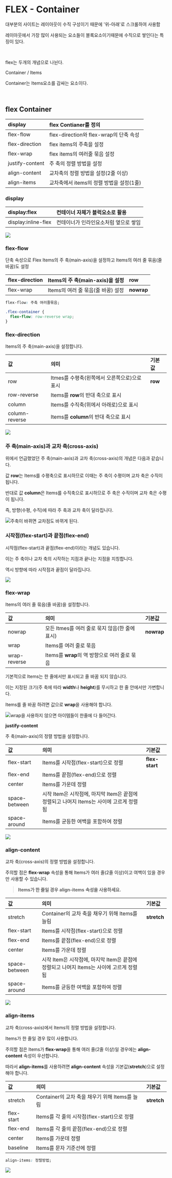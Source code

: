 # FLEX - Container

대부분의 사이트는 레이아웃이 수직 구성이기 때문에 '위-아래'로 스크롤하여 사용함

레이아웃에서 가장 많이 사용되는 요소들이 블록요소이기때문에 수직으로 쌓인다는 특징이 있다.

​

flex는 두개의 개념으로 나뉜다.

Container / Items

Container는 Items요소를 감싸는 요소이다.

​

## flex Container

| display | flex Contianer를 정의 |
| :--- | :--- |
| flex-flow | flex-direction와 flex-wrap의 단축 속성 |
| flex-direction | flex items의 주축을 설정 |
| flex-wrap | flex items의 여러줄 묶음 설정 |
| justify-content | 주 축의 정렬 방법을 설정 |
| align-content | 교차축의 정렬 방법을 설정\(2줄 이상\) |
| align-items | 교차축에서 items의 정렬 방법을 설정\(1줄\) |



### display

| display:flex | 컨테이너 자체가 블럭요소로 활용 |
| :--- | :--- |
| display:inline-flex | 컨테이너가 인라인요소처럼 옆으로 쌓임 |

![](../.gitbook/assets/image%20%2823%29.png)



### flex-flow

단축 속성으로 Flex Items의 주 축\(main-axis\)을 설정하고 Items의 여러 줄 묶음\(줄 바꿈\)도 설정

| flex-direction | Items의 주 축\(main-axis\)을 설정 | **row** |
| :--- | :--- | :--- |
| flex-wrap | Items의 여러 줄 묶음\(줄 바꿈\) 설정 | **nowrap** |

```css
flex-flow: 주축 여러줄묶음;

.flex-container {
  flex-flow: row-reverse wrap;
}
```



### **flex-direction**

Items의 주 축\(main-axis\)을 설정합니다.

| **값** | **의미** | **기본값** |
| :--- | :--- | :--- |
| row | Itmes를 수평축\(왼쪽에서 오른쪽으로\)으로 표시 | **row** |
| row-reverse | Items를 **row**의 반대 축으로 표시 |  |
| column | Items를 수직축\(위에서 아래로\)으로 표시 |  |
| column-reverse | Items를 **column**의 반대 축으로 표시 |  |

![](../.gitbook/assets/image%20%2811%29.png)

### **주 축\(main-axis\)과 교차 축\(cross-axis\)**

위에서 언급했었던 주 축\(main-axis\)과 교차 축\(cross-axis\)의 개념은 다음과 같습니다.

값 **row**는 Items를 수평축으로 표시하므로 이때는 주 축이 수평이며 교차 축은 수직이 됩니다.

반대로 값 **column**은 Items를 수직축으로 표시하므로 주 축은 수직이며 교차 축은 수평이 됩니다.

즉, 방향\(수평, 수직\)에 따라 주 축과 교차 축이 달라집니다.  


![&#xC8FC;&#xCD95;&#xC774; &#xBC14;&#xB00C;&#xBA74; &#xAD50;&#xCC28;&#xC810;&#xB3C4; &#xBC14;&#xB00C;&#xAC8C; &#xB41C;&#xB2E4;.](../.gitbook/assets/image%20%2857%29.png)

### **시작점\(flex-start\)과 끝점\(flex-end\)**

시작점\(flex-start\)과 끝점\(flex-end\)이라는 개념도 있습니다.

이는 주 축이나 교차 축의 시작하는 지점과 끝나는 지점을 지칭합니다.

역시 방향에 따라 시작점과 끝점이 달라집니다.

![](../.gitbook/assets/image%20%2848%29.png)

### **flex-wrap**

Items의 여러 줄 묶음\(줄 바꿈\)을 설정합니다.

| **값** | **의미** | **기본값** |
| :--- | :--- | :--- |
| nowrap | 모든 Itmes를 여러 줄로 묶지 않음\(한 줄에 표시\) | **nowrap** |
| wrap | Items를 여러 줄로 묶음 |  |
| wrap-reverse | Items를 **wrap**의 역 방향으로 여러 줄로 묶음 |  |

기본적으로 Items는 한 줄에서만 표시되고 줄 바꿈 되지 않습니다.

이는 지정된 크기\(주 축에 따라 **width**나 **height**\)를 무시하고 한 줄 안에서만 가변합니다.

Items를 줄 바꿈 하려면 값으로 **wrap**을 사용해야 합니다.

![wrap&#xC744; &#xC0AC;&#xC6A9;&#xD558;&#xC9C0; &#xC54A;&#xC73C;&#xBA74; &#xC544;&#xC774;&#xD15C;&#xB4E4;&#xC774; &#xD55C;&#xC904;&#xC5D0; &#xB2E4; &#xB4E4;&#xC5B4;&#xAC04;&#xB2E4;.](../.gitbook/assets/image%20%2856%29.png)



**justify-content**

주 축\(main-axis\)의 정렬 방법을 설정합니다.

| **값** | **의미** | **기본값** |
| :--- | :--- | :--- |
| flex-start | Items를 시작점\(flex-start\)으로 정렬 | **flex-start** |
| flex-end | Items를 끝점\(flex-end\)으로 정렬 |  |
| center | Items를 가운데 정렬 |  |
| space-between | 시작 Item은 시작점에, 마지막 Item은 끝점에 정렬되고 나머지 Items는 사이에 고르게 정렬됨 |  |
| space-around | Items를 균등한 여백을 포함하여 정렬 |  |

![](../.gitbook/assets/image%20%2815%29.png)



### **align-content**

교차 축\(cross-axis\)의 정렬 방법을 설정합니다.

주의할 점은 **flex-wrap** 속성을 통해 Items가 여러 줄\(2줄 이상\)이고 여백이 있을 경우만 사용할 수 있습니다.

> **Items가 한 줄일 경우** **align-items** **속성을 사용하세요.**

| **값** | **의미** | **기본값** |
| :--- | :--- | :--- |
| stretch | Container의 교차 축을 채우기 위해 Items를 늘림 | **stretch** |
| flex-start | Items를 시작점\(flex-start\)으로 정렬 |  |
| flex-end | Items를 끝점\(flex-end\)으로 정렬 |  |
| center | Items를 가운데 정렬 |  |
| space-between | 시작 Item은 시작점에, 마지막 Item은 끝점에 정렬되고 나머지 Items는 사이에 고르게 정렬됨 |  |
| space-around | Items를 균등한 여백을 포함하여 정렬 |  |

![](../.gitbook/assets/image%20%2855%29.png)



### **align-items**

교차 축\(cross-axis\)에서 Items의 정렬 방법을 설정합니다.

Items가 한 줄일 경우 많이 사용합니다.

주의할 점은 Items가 **flex-wrap**을 통해 여러 줄\(2줄 이상\)일 경우에는 **align-content** 속성이 우선합니다.

따라서 **align-items**를 사용하려면 **align-content** 속성을 기본값\(**stretch**\)으로 설정해야 합니다.

| **값** | **의미** | **기본값** |
| :--- | :--- | :--- |
| stretch | Container의 교차 축을 채우기 위해 Items를 늘림 | **stretch** |
| flex-start | Items를 각 줄의 시작점\(flex-start\)으로 정렬 |  |
| flex-end | Items를 각 줄의 끝점\(flex-end\)으로 정렬 |  |
| center | Items를 가운데 정렬 |  |
| baseline | Items를 문자 기준선에 정렬 |  |

```css
align-items: 정렬방법;
```

![](../.gitbook/assets/image%20%283%29.png)

